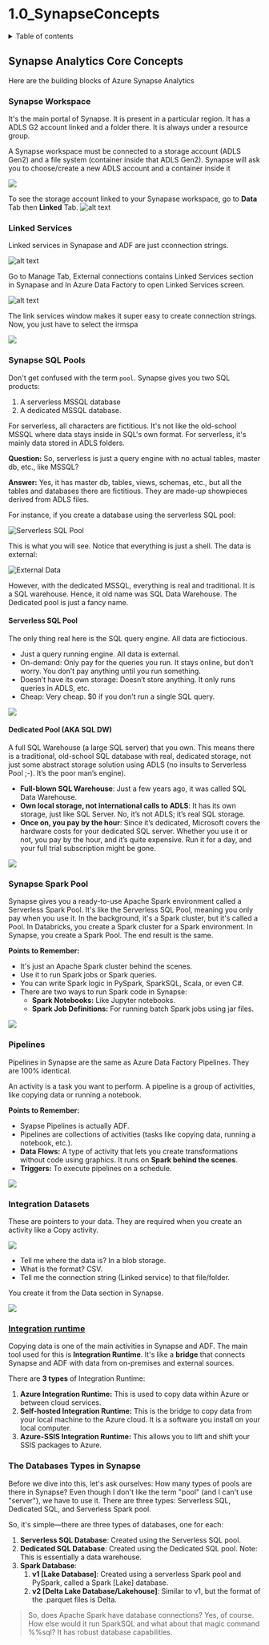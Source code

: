 # 1.0\_SynapseConcepts

<details>

<summary>Table of contents</summary>

{: .text-delta } 1. TOC {:toc}

</details>

## Synapse Analytics Core Concepts

Here are the building blocks of Azure Synapse Analytics

### Synapse Workspace

It's the main portal of Synapse. It is present in a particular region. It has a ADLS G2 account linked and a folder there. It is always under a resource group.

A Synapse workspace must be connected to a storage account (ADLS Gen2) and a file system (container inside that ADLS Gen2). Synapse will ask you to choose/create a new ADLS account and a container inside it

![](images/image-4.png)

To see the storage account linked to your Synapase workspace, go to **Data** Tab then **Linked** Tab. ![alt text](images/custom-image-2024-07-27-15-25-08.png)

### Linked Services

Linked services in Synapase and ADF are just cconnection strings.

![alt text](images/custom-image-2024-07-28-16-47-32.png)

Go to Manage Tab, External connections contains Linked Services section in Synapase and In Azure Data Factory to open Linked Services screen.

![alt text](images/custom-image-2024-07-27-16-59-23.png)

The link services window makes it super easy to create connection strings. Now, you just have to select the irmspa

![](images/custom-image-2024-07-27-18-12-55.png)

### Synapse SQL Pools

Don't get confused with the term `pool`. Synapse gives you two SQL products:

1. A serverless MSSQL database
2. A dedicated MSSQL database.

For serverless, all characters are fictitious. It's not like the old-school MSSQL where data stays inside in SQL's own format. For serverless, it's mainly data stored in ADLS folders.

**Question:** So, serverless is just a query engine with no actual tables, master db, etc., like MSSQL?

**Answer:** Yes, it has master db, tables, views, schemas, etc., but all the tables and databases there are fictitious. They are made-up showpieces derived from ADLS files.

For instance, if you create a database using the serverless SQL pool:

![Serverless SQL Pool](images/custom-image-2024-06-14-14-06-37.png)

This is what you will see. Notice that everything is just a shell. The data is external:

![External Data](images/custom-image-2024-06-14-14-03-23.png)

However, with the dedicated MSSQL, everything is real and traditional. It is a SQL warehouse. Hence, it old name was SQL Data Warehouse. The Dedicated pool is just a fancy name.

#### Serverless SQL Pool

The only thing real here is the SQL query engine. All data are fictiocious.

* Just a query running engine. All data is external.
* On-demand: Only pay for the queries you run. It stays online, but don’t worry. You don’t pay anything until you run something.
* Doesn’t have its own storage: Doesn’t store anything. It only runs queries in ADLS, etc.
* Cheap: Very cheap. $0 if you don’t run a single SQL query.

![](<images/image-23244 (1).png>)

#### Dedicated Pool (AKA SQL DW)

A full SQL Warehouse (a large SQL server) that you own. This means there is a traditional, old-school SQL database with real, dedicated storage, not just some abstract storage solution using ADLS (no insults to Serverless Pool ;-). It’s the poor man’s engine).

* **Full-blown SQL Warehouse**: Just a few years ago, it was called SQL Data Warehouse.
* **Own local storage, not international calls to ADLS**: It has its own storage, just like SQL Server. No, it’s not ADLS; it’s real SQL storage.
* **Once on, you pay by the hour**: Since it’s dedicated, Microsoft covers the hardware costs for your dedicated SQL server. Whether you use it or not, you pay by the hour, and it’s quite expensive. Run it for a day, and your full trial subscription might be gone.

![](images/UOOOUO.png)

### Synapse Spark Pool

Synapse gives you a ready-to-use Apache Spark environment called a Serverless Spark Pool. It's like the Serverless SQL Pool, meaning you only pay when you use it. In the background, it's a Spark cluster, but it's called a Pool. In Databricks, you create a Spark cluster for a Spark environment. In Synapse, you create a Spark Pool. The end result is the same.

**Points to Remember:**

* It's just an Apache Spark cluster behind the scenes.
* Use it to run Spark jobs or Spark queries.
* You can write Spark logic in PySpark, SparkSQL, Scala, or even C#.
* There are two ways to run Spark code in Synapse:
  * **Spark Notebooks:** Like Jupyter notebooks.
  * **Spark Job Definitions:** For running batch Spark jobs using jar files.

![](images/custom-image-2024-06-14-01-42-31.png)

### Pipelines

Pipelines in Synapse are the same as Azure Data Factory Pipelines. They are 100% identical.

An activity is a task you want to perform. A pipeline is a group of activities, like copying data or running a notebook.

**Points to Remember:**

* Syapse Pipelines is actually ADF.
* Pipelines are collections of activities (tasks like copying data, running a notebook, etc.).
* **Data Flows:** A type of activity that lets you create transformations without code using graphics. It runs on **Spark behind the scenes**.
* **Triggers:** To execute pipelines on a schedule.

![](images/image-5333.png)

### Integration Datasets

These are pointers to your data. They are required when you create an activity like a Copy activity.

![](images/linkedservice.png)

* Tell me where the data is? In a blob storage.
* What is the format? CSV.
* Tell me the connection string (Linked service) to that file/folder.

You create it from the Data section in Synapse.

![](images/image-633343.png)

### [Integration runtime](IntegrationRuntime.html)

Copying data is one of the main activities in Synapse and ADF. The main tool used for this is **Integration Runtime**. It's like a **bridge** that connects Synapse and ADF with data from on-premises and external sources.

There are **3 types** of Integration Runtime:

1. **Azure Integration Runtime:** This is used to copy data within Azure or between cloud services.
2. **Self-hosted Integration Runtime:** This is the bridge to copy data from your local machine to the Azure cloud. It is a software you install on your local computer.
3. **Azure-SSIS Integration Runtime:** This allows you to lift and shift your SSIS packages to Azure.

### The Databases Types in Synapse

Before we dive into this, let's ask ourselves: How many types of pools are there in Synapse? Even though I don't like the term "pool" (and I can't use "server"), we have to use it. There are three types: Serverless SQL, Dedicated SQL, and Serverless Spark pool.

So, it's simple—there are three types of databases, one for each:

1. **Serverless SQL Database**: Created using the Serverless SQL pool.
2. **Dedicated SQL Database**: Created using the Dedicated SQL pool. Note: This is essentially a data warehouse.
3. **Spark Database**:
   1. **v1 \[Lake Database]**: Created using a serverless Spark pool and PySpark, called a Spark \[Lake] database.
   2. **v2 \[Delta Lake Database/Lakehouse]**: Similar to v1, but the format of the .parquet files is Delta.

> So, does Apache Spark have database connections? Yes, of course. How else would it run SparkSQL and what about that magic command %%sql? It has robust database capabilities.
